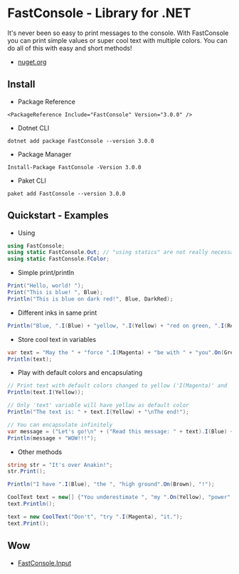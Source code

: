 # FastConsole - Library for .NET
It's never been so easy to print messages to the console. With FastConsole you can print simple values or super cool text with multiple colors. You can do all of this with easy and short methods!
* [nuget.org](https://www.nuget.org/packages/FastConsole/)
## Install
* Package Reference
```csproj
<PackageReference Include="FastConsole" Version="3.0.0" />
```
* Dotnet CLI
```
dotnet add package FastConsole --version 3.0.0
```
* Package Manager
```
Install-Package FastConsole -Version 3.0.0
```
* Paket CLI
```
paket add FastConsole --version 3.0.0
```

## Quickstart - Examples
* Using
```c#
using FastConsole;
using static FastConsole.Out; // "using statics" are not really necessary
using static FastConsole.FColor;
```
* Simple print/println
```c#
Print("Hello, world! ");
Print("This is blue! ", Blue);
Println("This is blue on dark red!", Blue, DarkRed);
```
* Different inks in same print
```c#
Println("Blue, ".I(Blue) + "yellow, ".I(Yellow) + "red on green, ".I(Red).On(Green) + "default color, " + "default on cyan, ".On(Cyan) + "wow!");
```
* Store cool text in variables
```c#
var text = "May the " + "force ".I(Magenta) + "be with " + "you".On(Green) + "!";  // 'var' --> 'CoolText' (class)
Println(text);
```
* Play with default colors and encapsulating
```c#
// Print text with default colors changed to yellow ('I(Magenta)' and 'On(Green)' will not be overriden!)
Println(text.I(Yellow));

// Only 'text' variable will have yellow as default color
Println("The text is: " + text.I(Yellow) + "\nThe end!");

// You can encapsulate infinitely
var message = ("Let's go!\n" + ("Read this message: " + text).I(Blue) + "\n" + ("Now, read other message: " + "This".On(Green) + " is the " + "way".I(Red) + "!").On(Black) + "\n").I(Yellow);
Println(message + "WOW!!!");
```
* Other methods
```c#
string str = "It's over Anakin!";
str.Print();

Println("I have ".I(Blue), "the ", "high ground".On(Brown), "!");

CoolText text = new[] {"You underestimate ", "my ".On(Yellow), "power".I(Red), "!"};
text.Println();

text = new CoolText("Don't", "try ".I(Magenta), "it.");
text.Print();
```
## Wow
* [FastConsole.Input](https://github.com/TochaFh/FastConsole.Input)
